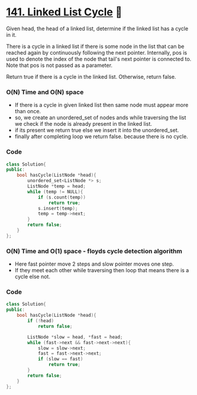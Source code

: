 # [141. Linked List Cycle](https://leetcode.com/problems/linked-list-cycle/) 🌟

Given head, the head of a linked list, determine if the linked list has a cycle in it.

There is a cycle in a linked list if there is some node in the list that can be reached again by continuously following the next pointer. Internally, pos is used to denote the index of the node that tail's next pointer is connected to. Note that pos is not passed as a parameter.

Return true if there is a cycle in the linked list. Otherwise, return false.

### O(N) Time and O(N) space

- If there is a cycle in given linked list then same node must appear more than once.
- so, we create an unordered_set of nodes ands while traversing the list we check if the node is already present in the linked list.
- if its present we return true else we insert it into the unordered_set.
- finally after completing loop we return false. because there is no cycle.

### Code

```cpp
class Solution{
public:
    bool hasCycle(ListNode *head){
        unordered_set<ListNode *> s;
        ListNode *temp = head;
        while (temp != NULL){
            if (s.count(temp))
                return true;
            s.insert(temp);
            temp = temp->next;
        }
        return false;
    }
};
```

### O(N) Time and O(1) space - floyds cycle detection algorithm

- Here fast pointer move 2 steps and slow pointer moves one step.
- If they meet each other while traversing then loop that means there is a cycle else not.

### Code

```cpp
class Solution{
public:
    bool hasCycle(ListNode *head){
        if (!head)
            return false;

        ListNode *slow = head, *fast = head;
        while (fast->next && fast->next->next){
            slow = slow->next;
            fast = fast->next->next;
            if (slow == fast)
                return true;
        }
        return false;
    }
};
```
